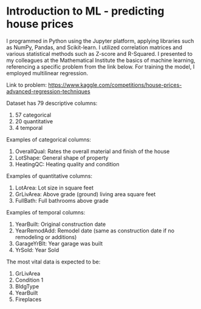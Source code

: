 # Introduction to ML - predicting house prices

I programmed in Python using the Jupyter platform, applying libraries such as NumPy, Pandas, and Scikit-learn. I utilized correlation matrices and various statistical methods such as Z-score and R-Squared. I presented to my colleagues at the Mathematical Institute the basics of machine learning, referencing a specific problem from the link below. For training the model, I employed multilinear regression.

Link to problem:
https://www.kaggle.com/competitions/house-prices-advanced-regression-techniques

Dataset has 79 descriptive columns:
1. 57 categorical
2. 20 quantitative
3. 4 temporal


Examples of categorical columns:
1. OverallQual: Rates the overall material and finish of the house
2. LotShape: General shape of property
3. HeatingQC: Heating quality and condition


Examples of quantitative columns:
1. LotArea: Lot size in square feet
2. GrLivArea: Above grade (ground) living area square feet
3. FullBath: Full bathrooms above grade


Examples of temporal columns:
1. YearBuilt: Original construction date
2. YearRemodAdd: Remodel date (same as construction date if no remodeling or additions)
3. GarageYrBlt: Year garage was built
4. YrSold: Year Sold


The most vital data is expected to be:
  1. GrLivArea
  2. Condition 1
  3. BldgType
  4. YearBuilt
  5. Fireplaces
